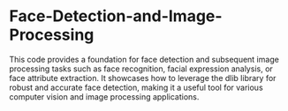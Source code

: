 # Face-Detection-and-Image-Processing
This code provides a foundation for face detection and subsequent image processing tasks such as face recognition, facial expression analysis, or face attribute extraction. It showcases how to leverage the dlib library for robust and accurate face detection, making it a useful tool for various computer vision and image processing applications.
